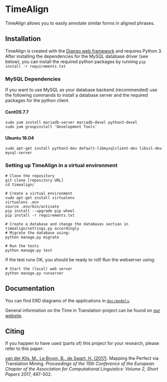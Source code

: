 # TimeAlign

TimeAlign allows you to easily annotate similar forms in aligned phrases.

## Installation

TimeAlign is created with the [Django web framework](https://www.djangoproject.com/) and requires Python 3.
After installing the dependencies for the MySQL database driver (see below), you can install the required python packages by running `pip install -r requirements.txt`

### MySQL Dependencies
If you want to use MySQL as your database backend (recommended) use the following commands to install a database server and the required packages for the python client.

#### CentOS 7.7
    sudo yum install mariadb-server mariadb-devel python3-devel
    sudo yum groupinstall 'Development Tools'


#### Ubuntu 18.04
    sudo apt-get install python3-dev default-libmysqlclient-dev libssl-dev mysql-server


### Setting up TimeAlign in a virtual environment
    # Clone the repository
    git clone [repository URL]
    cd timealign/

    # Create a virtual environment
    sudo apt-get install virtualenv
    virtualenv .env
    source .env/bin/activate
    pip install --upgrade pip wheel
    pip install -r requirements.txt
    
    # Create a database and change the databases section in timealign/settings.py accordingly
    # Migrate the database using:
    python manage.py migrate

    # Run the tests
    python manage.py test


If the test runs OK, you should be ready to roll! Run the webserver using:

    # Start the (local) web server
    python manage.py runserver

## Documentation

You can find ERD diagrams of the applications in [`doc/models`](doc/models/README.md).

General information on the Time in Translation-project can be found on [our website](https://time-in-translation.hum.uu.nl/). 

## Citing

If you happen to have used (parts of) this project for your research, please refer to this paper:

[van der Klis, M., Le Bruyn, B., de Swart, H. (2017)](http://www.aclweb.org/anthology/E17-2080). Mapping the Perfect via Translation Mining. *Proceedings of the 15th Conference of the European Chapter of the Association for Computational Linguistics: Volume 2, Short Papers* 2017, 497-502.
